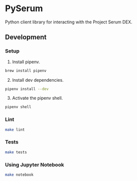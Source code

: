 # PySerum

Python client library for interacting with the Project Serum DEX.

## Development

### Setup

1. Install pipenv.

```sh
brew install pipenv
```

2. Install dev dependencies.

```sh
pipenv install --dev
```

3. Activate the pipenv shell.

```sh
pipenv shell
```

### Lint

```sh
make lint
```

### Tests

```sh
make tests
```

### Using Jupyter Notebook

```sh
make notebook
```
